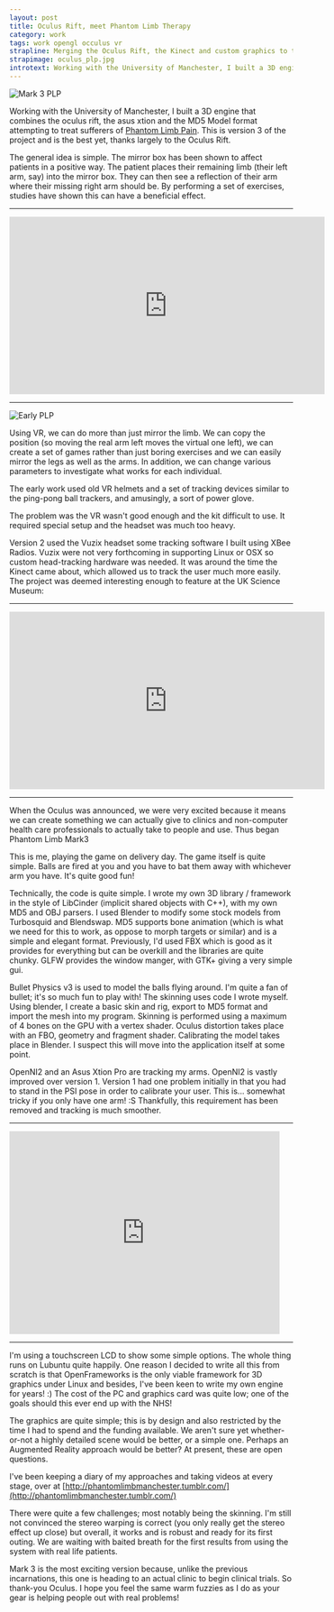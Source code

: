 ```yaml
---
layout: post
title: Oculus Rift, meet Phantom Limb Therapy
category: work
tags: work opengl occulus vr
strapline: Merging the Oculus Rift, the Kinect and custom graphics to treat Phantom Limb sufferers
strapimage: oculus_plp.jpg
introtext: Working with the University of Manchester, I built a 3D engine that combines the oculus rift, the asus xtion and the MD5 Model format attempting to treat sufferers of Phantom Limb Pain This is version 3 of the project and is the best yet, thanks largely to the Oculus Rift.
---
```


![Mark 3 PLP](https://31.media.tumblr.com/fa7b1bdbd7cb6c6b0f1ea0749d2caa73/tumblr_inline_n0bszbITiI1rjqjsc.jpg)

Working with the University of Manchester, I built a 3D engine that combines the oculus rift, the asus xtion and the MD5 Model format attempting to treat sufferers of [Phantom Limb Pain](http://en.wikipedia.org/wiki/Phantom_limb). This is version 3 of the project and is the best yet, thanks largely to the Oculus Rift.

The general idea is simple. The mirror box has been shown to affect patients in a positive way. The patient places their remaining limb (their left arm, say) into the mirror box. They can then see a reflection of their arm where their missing right arm should be. By performing a set of exercises, studies have shown this can have a beneficial effect. 

<div class="clearfix"></div>
<hr/>

<iframe width="560" height="315" src="https://www.youtube.com/embed/RSL_a4EVBTQ" frameborder="0" allowfullscreen></iframe>

<div class="clearfix"></div>
<hr/>

![Early PLP](http://aig.cs.man.ac.uk/research/phantomlimb/plp.png)

Using VR, we can do more than just mirror the limb. We can copy the position (so moving the real arm left moves the virtual one left), we can create a set of games rather than just boring exercises and we can easily mirror the legs as well as the arms. In addition, we can change various parameters to investigate what works for each individual.

The early work used old VR helmets and a set of tracking devices similar to the ping-pong ball trackers, and amusingly, a sort of power glove.



The problem was the VR wasn't good enough and the kit difficult to use. It required special setup and the headset was much too heavy.

Version 2 used the Vuzix headset some tracking software I built using XBee Radios. Vuzix were not very forthcoming in supporting Linux or OSX so custom head-tracking hardware was needed. It was around the time the Kinect came about, which allowed us to track the user much more easily. The project was deemed interesting enough to feature at the UK Science Museum:

<div class="clearfix"></div>
<hr/>
<iframe width="560" height="315" src="https://www.youtube.com/embed/1r-JCQ-4CcU" frameborder="0" allowfullscreen></iframe>
<div class="clearfix"></div>
<hr/>

When the Oculus was announced, we were very excited because it means we can create something we can actually give to clinics and non-computer health care professionals to actually take to people and use. Thus began Phantom Limb Mark3

This is me, playing the game on delivery day. The game itself is quite simple. Balls are fired at you and you have to bat them away with whichever arm you have. It's quite good fun!

<div class="clearfix"></div>

Technically, the code is quite simple. I wrote my own 3D library / framework in the style of LibCinder (implicit shared objects with C++), with my own MD5 and OBJ parsers. I used Blender to modify some stock models from Turbosquid and Blendswap. MD5 supports bone animation (which is what we need for this to work, as oppose to morph targets or similar) and is a simple and elegant format. Previously, I'd used FBX which is good as it provides for everything but can be overkill and the libraries are quite chunky. GLFW provides the window manger, with GTK+ giving a very simple gui. 

Bullet Physics v3 is used to model the balls flying around. I'm quite a fan of bullet; it's so much fun to play with! The skinning uses code I wrote myself. Using blender, I create a basic skin and rig, export to MD5 format and import the mesh into my program. Skinning is performed using a maximum of 4 bones on the GPU with a vertex shader. Oculus distortion takes place with an FBO, geometry and fragment shader. Calibrating the model takes place in Blender. I suspect this will move into the application itself at some point.

OpenNI2 and an Asus Xtion Pro are tracking my arms. OpenNI2 is vastly improved over version 1. Version 1 had one problem initially in that you had to stand in the PSI pose in order to calibrate your user. This is... somewhat tricky if you only have one arm! :S Thankfully, this requirement has been removed and tracking is much smoother.

<hr/>
<iframe width="480" height="360" src="https://www.youtube.com/embed/APkMj9h8D-k" frameborder="0" allowfullscreen></iframe>
<div class="clearfix"></div>
<hr/>

I'm using a touchscreen LCD to show some simple options. The whole thing runs on Lubuntu quite happily. One reason I decided to write all this from scratch is that OpenFrameworks is the only viable framework for 3D graphics under Linux and besides, I've been keen to write my own engine for years! :) The cost of the PC and graphics card was quite low; one of the goals should this ever end up with the NHS!

The graphics are quite simple; this is by design and also restricted by the time I had to spend and the funding available. We aren't sure yet whether-or-not a highly detailed scene would be better, or a simple one. Perhaps an Augmented Reality approach would be better? At present, these are open questions.

I've been keeping a diary of my approaches and taking videos at every stage, over at [http://phantomlimbmanchester.tumblr.com/](http://phantomlimbmanchester.tumblr.com/)

There were quite a few challenges; most notably being the skinning. I'm still not convinced the stereo warping is correct (you only really get the stereo effect up close) but overall, it works and is robust and ready for its first outing. We are waiting with baited breath for the first results from using the system with real life patients.

Mark 3 is the most exciting version because, unlike the previous incarnations, this one is heading to an actual clinic to begin clinical trials. So thank-you Oculus. I hope you feel the same warm fuzzies as I do as your gear is helping people out with real problems!